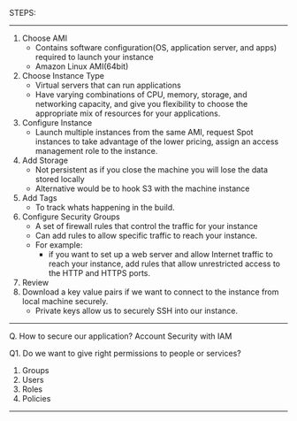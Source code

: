 STEPS:
****
1. Choose AMI
    - Contains software configuration(OS, application server, and apps) required to launch your instance
    - Amazon Linux AMI(64bit)
2. Choose Instance Type
    - Virtual servers that can run applications
    - Have varying combinations of CPU, memory, storage, and networking capacity, and give you flexibility to choose the appropriate mix of resources for your applications.
3. Configure Instance
    - Launch multiple instances from the same AMI, request Spot instances to take advantage of the lower pricing, assign an access management role to the instance.
4. Add Storage
    - Not persistent as if you close the machine you will lose the data stored locally
    - Alternative would be to hook S3 with the machine instance
5. Add Tags
    - To track whats happening in the build.
6. Configure Security Groups
    - A set of firewall rules that control the traffic for your instance
    - Can add rules to allow specific traffic to reach your instance.
    - For example:
        - if you want to set up a web server and allow Internet traffic to reach your instance, add rules that allow unrestricted access to the HTTP and HTTPS ports.
7. Review
8. Download a key value pairs if we want to connect to the instance from local machine securely.
    - Private keys allow us to securely SSH into our instance.
***********
Q. How to secure our application?
Account Security with IAM

Q1. Do we want to give right permissions to people or services?
1. Groups
2. Users
3. Roles
4. Policies
*****
